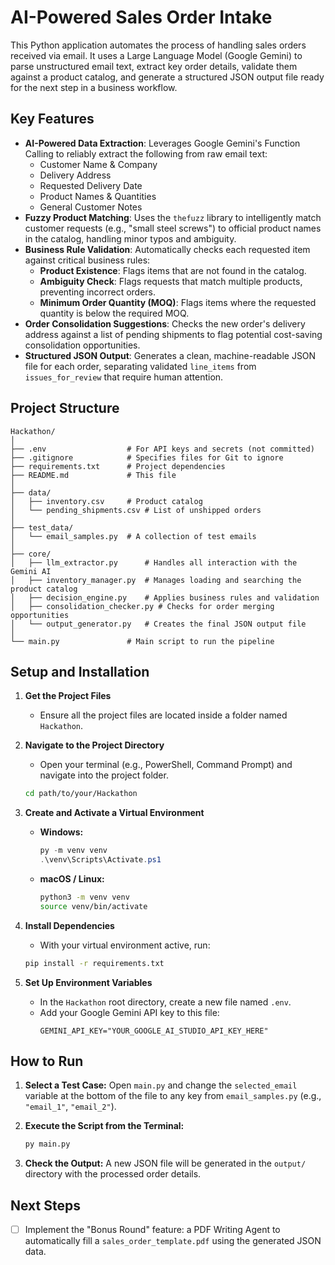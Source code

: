 # AI-Powered Sales Order Intake

This Python application automates the process of handling sales orders received via email. It uses a Large Language Model (Google Gemini) to parse unstructured email text, extract key order details, validate them against a product catalog, and generate a structured JSON output file ready for the next step in a business workflow.

## Key Features

- **AI-Powered Data Extraction**: Leverages Google Gemini's Function Calling to reliably extract the following from raw email text:
  - Customer Name & Company
  - Delivery Address
  - Requested Delivery Date
  - Product Names & Quantities
  - General Customer Notes
- **Fuzzy Product Matching**: Uses the `thefuzz` library to intelligently match customer requests (e.g., "small steel screws") to official product names in the catalog, handling minor typos and ambiguity.
- **Business Rule Validation**: Automatically checks each requested item against critical business rules:
  - **Product Existence**: Flags items that are not found in the catalog.
  - **Ambiguity Check**: Flags requests that match multiple products, preventing incorrect orders.
  - **Minimum Order Quantity (MOQ)**: Flags items where the requested quantity is below the required MOQ.
- **Order Consolidation Suggestions**: Checks the new order's delivery address against a list of pending shipments to flag potential cost-saving consolidation opportunities.
- **Structured JSON Output**: Generates a clean, machine-readable JSON file for each order, separating validated `line_items` from `issues_for_review` that require human attention.

## Project Structure

```
Hackathon/
│
├── .env                  # For API keys and secrets (not committed)
├── .gitignore            # Specifies files for Git to ignore
├── requirements.txt      # Project dependencies
├── README.md             # This file
│
├── data/
│   ├── inventory.csv     # Product catalog
│   └── pending_shipments.csv # List of unshipped orders
│
├── test_data/
│   └── email_samples.py  # A collection of test emails
│
├── core/
│   ├── llm_extractor.py      # Handles all interaction with the Gemini AI
│   ├── inventory_manager.py  # Manages loading and searching the product catalog
│   ├── decision_engine.py    # Applies business rules and validation
│   ├── consolidation_checker.py # Checks for order merging opportunities
│   └── output_generator.py   # Creates the final JSON output file
│
└── main.py               # Main script to run the pipeline
```

## Setup and Installation

1.  **Get the Project Files**
    - Ensure all the project files are located inside a folder named `Hackathon`.

2.  **Navigate to the Project Directory**
    - Open your terminal (e.g., PowerShell, Command Prompt) and navigate into the project folder.
    ```bash
    cd path/to/your/Hackathon
    ```

3.  **Create and Activate a Virtual Environment**
    - **Windows:**
      ```powershell
      py -m venv venv
      .\venv\Scripts\Activate.ps1
      ```
    - **macOS / Linux:**
      ```bash
      python3 -m venv venv
      source venv/bin/activate
      ```

4.  **Install Dependencies**
    - With your virtual environment active, run:
    ```bash
    pip install -r requirements.txt
    ```

5.  **Set Up Environment Variables**
    - In the `Hackathon` root directory, create a new file named `.env`.
    - Add your Google Gemini API key to this file:
      ```
      GEMINI_API_KEY="YOUR_GOOGLE_AI_STUDIO_API_KEY_HERE"
      ```

## How to Run

1.  **Select a Test Case:** Open `main.py` and change the `selected_email` variable at the bottom of the file to any key from `email_samples.py` (e.g., `"email_1"`, `"email_2"`).

2.  **Execute the Script from the Terminal:**
    ```bash
    py main.py
    ```

3.  **Check the Output:** A new JSON file will be generated in the `output/` directory with the processed order details.

## Next Steps

- [ ] Implement the "Bonus Round" feature: a PDF Writing Agent to automatically fill a `sales_order_template.pdf` using the generated JSON data.